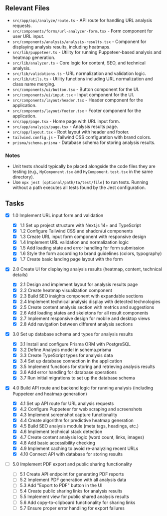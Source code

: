 ## Relevant Files

- `src/app/api/analyze/route.ts` - API route for handling URL analysis requests.
- `src/components/forms/url-analyzer-form.tsx` - Form component for user URL input.
- `src/components/analysis/analysis-results.tsx` - Component for displaying analysis results, including heatmaps.
- `src/lib/puppeteer.ts` - Utility for running Puppeteer-based analysis and heatmap generation.
- `src/lib/analyzer.ts` - Core logic for content, SEO, and technical analysis.
- `src/lib/validations.ts` - URL normalization and validation logic.
- `src/lib/utils.ts` - Utility functions including URL normalization and class name merging.
- `src/components/ui/button.tsx` - Button component for the UI.
- `src/components/ui/input.tsx` - Input component for the UI.
- `src/components/layout/header.tsx` - Header component for the application.
- `src/components/layout/footer.tsx` - Footer component for the application.
- `src/app/page.tsx` - Home page with URL input form.
- `src/app/analysis/page.tsx` - Analysis results page.
- `src/app/layout.tsx` - Root layout with header and footer.
- `tailwind.config.js` - Tailwind CSS configuration with brand colors.
- `prisma/schema.prisma` - Database schema for storing analysis results.

### Notes

- Unit tests should typically be placed alongside the code files they are testing (e.g., `MyComponent.tsx` and `MyComponent.test.tsx` in the same directory).
- Use `npx jest [optional/path/to/test/file]` to run tests. Running without a path executes all tests found by the Jest configuration.

## Tasks

- [x] 1.0 Implement URL input form and validation

  - [x] 1.1 Set up project structure with Next.js 14+ and TypeScript
  - [x] 1.2 Configure Tailwind CSS and shadcn/ui components
  - [x] 1.3 Create URL input form component with responsive design
  - [x] 1.4 Implement URL validation and normalization logic
  - [x] 1.5 Add loading state and error handling for form submission
  - [x] 1.6 Style the form according to brand guidelines (colors, typography)
  - [x] 1.7 Create basic landing page layout with the form

- [x] 2.0 Create UI for displaying analysis results (heatmap, content, technical details)

  - [x] 2.1 Design and implement layout for analysis results page
  - [x] 2.2 Create heatmap visualization component
  - [x] 2.3 Build SEO insights component with expandable sections
  - [x] 2.4 Implement technical analysis display with detected technologies
  - [x] 2.5 Create content analysis section with metrics and suggestions
  - [x] 2.6 Add loading states and skeletons for all result components
  - [x] 2.7 Implement responsive design for mobile and desktop views
  - [x] 2.8 Add navigation between different analysis sections

- [x] 3.0 Set up database schema and types for analysis results

  - [x] 3.1 Install and configure Prisma ORM with PostgreSQL
  - [x] 3.2 Define Analysis model in schema.prisma
  - [x] 3.3 Create TypeScript types for analysis data
  - [x] 3.4 Set up database connection in the application
  - [x] 3.5 Implement functions for storing and retrieving analysis results
  - [x] 3.6 Add error handling for database operations
  - [x] 3.7 Run initial migrations to set up the database schema

- [x] 4.0 Build API route and backend logic for running analysis (including Puppeteer and heatmap generation)

  - [x] 4.1 Set up API route for URL analysis requests
  - [x] 4.2 Configure Puppeteer for web scraping and screenshots
  - [x] 4.3 Implement screenshot capture functionality
  - [x] 4.4 Create algorithm for predictive heatmap generation
  - [x] 4.5 Build SEO analysis module (meta tags, headings, etc.)
  - [x] 4.6 Implement technical stack detection
  - [x] 4.7 Create content analysis logic (word count, links, images)
  - [x] 4.8 Add basic accessibility checking
  - [x] 4.9 Implement caching to avoid re-analyzing recent URLs
  - [x] 4.10 Connect API with database for storing results

- [ ] 5.0 Implement PDF export and public sharing functionality
  - [ ] 5.1 Create API endpoint for generating PDF reports
  - [ ] 5.2 Implement PDF generation with all analysis data
  - [ ] 5.3 Add "Export to PDF" button in the UI
  - [ ] 5.4 Create public sharing links for analysis results
  - [ ] 5.5 Implement view for public shared analysis results
  - [ ] 5.6 Add copy-to-clipboard functionality for sharing links
  - [ ] 5.7 Ensure proper error handling for export failures
